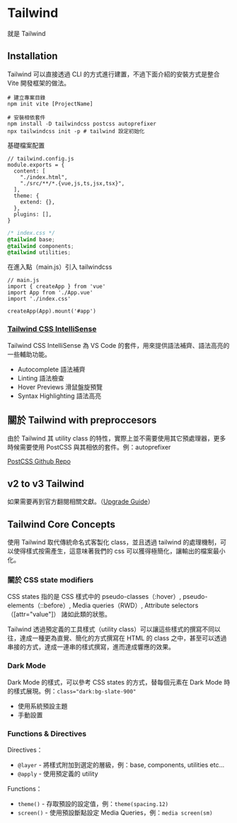 # Tailwind

就是 Tailwind

## Installation

Tailwind 可以直接透過 CLI 的方式進行建置，不過下面介紹的安裝方式是整合 Vite 開發框架的做法。

```shell
# 建立專案目錄
npm init vite [ProjectName]

# 安裝相依套件
npm install -D tailwindcss postcss autoprefixer
npx tailwindcss init -p # tailwind 設定初始化
```

基礎檔案配置

```js{3-6}
// tailwind.config.js
module.exports = {
  content: [
    "./index.html",
    "./src/**/*.{vue,js,ts,jsx,tsx}",
  ],
  theme: {
    extend: {},
  },
  plugins: [],
}
```

```css
/* index.css */
@tailwind base;
@tailwind components;
@tailwind utilities;
```

在進入點（main.js）引入 tailwindcss

```js{4}
// main.js
import { createApp } from 'vue'
import App from './App.vue'
import './index.css'

createApp(App).mount('#app')
```

### [Tailwind CSS IntelliSense](https://marketplace.visualstudio.com/items?itemName=bradlc.vscode-tailwindcss)

Tailwind CSS IntelliSense 為 VS Code 的套件，用來提供語法補齊、語法高亮的一些輔助功能。

- Autocomplete 語法補齊
- Linting 語法檢查
- Hover Previews 滑鼠盤旋預覽
- Syntax Highlighting 語法高亮

## 關於 Tailwind with preproccesors

由於 Tailwind 其 utility class 的特性，實際上並不需要使用其它預處理器，更多時候需要使用 PostCSS 與其相依的套件。例：autoprefixer

[PostCSS Github Repo](https://github.com/postcss/postcss/blob/main/docs/plugins.md)

## v2 to v3 Tailwind

如果需要再到官方翻閱相關文獻。（[Upgrade Guide](https://tailwindcss.com/docs/upgrade-guide)）

## Tailwind Core Concepts

使用 Tailwind 取代傳統命名式客製化 class，並且透過 tailwind 的處理機制，可以使得樣式按需產生，這意味著我們的 css 可以獲得極簡化，讓輸出的檔案最小化。

### 關於 CSS state modifiers

CSS states 指的是 CSS 樣式中的 pseudo-classes（:hover）, pseudo-elements（::before）, Media queries（RWD）, Attribute selectors（[attr="value"]） 諸如此類的狀態。

Tailwind 透過預定義的工具樣式（utility class）可以讓這些樣式的撰寫不同以往，達成一種更為直覺、簡化的方式撰寫在 HTML 的 class 之中，甚至可以透過串接的方式，達成一連串的樣式撰寫，進而達成響應的效果。

### Dark Mode

Dark Mode 的樣式，可以參考 CSS states 的方式，替每個元素在 Dark Mode 時的樣式展現。例：`class="dark:bg-slate-900"`

- 使用系統預設主題
- 手動設置


### Functions & Directives

Directives：

- `@layer` - 將樣式附加到選定的層級，例：base, components, utilities etc...
- `@apply` - 使用預定義的 utility

Functions：

- `theme()` - 存取預設的設定值，例：`theme(spacing.12)`
- `screen()` - 使用預設斷點設定 Media Queries，例：`media screen(sm)`
